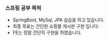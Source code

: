 ### 스프링 공부 목적


- SpringBoot, MySql, JPA 실습을 하고 있습니다.
- 최종 목표는 간단한 쇼핑몰 게시판 구현 입니다.
- FE는 정말 간단히 구현을 하였습니다.
